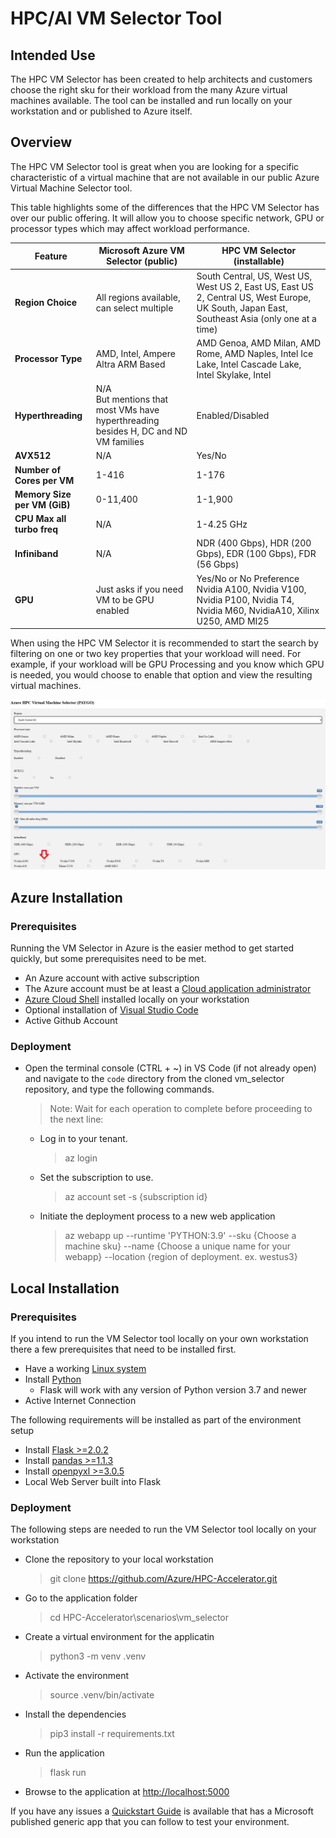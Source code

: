 # HPC/AI VM Selector Tool

## Intended Use

The HPC VM Selector has been created to help architects and customers choose the right sku for their workload from the many Azure virtual machines available.  The tool can be installed and run locally on your workstation and or published to Azure itself.

## Overview

The HPC VM Selector tool is great when you are looking for a specific characteristic of a virtual machine that are not available in our public Azure Virtual Machine Selector tool.

This table highlights some of the differences that the HPC VM Selector has over our public offering. It will allow you to choose specific network, GPU or processor types which may affect workload performance.

|Feature​|Microsoft Azure VM Selector (public)​|HPC VM Selector (installable)​|
|----|---|---|
|**Region Choice**​|All regions available, can select multiple​|South Central, US, West US, West US 2, East US, East US 2, Central US, West Europe, UK South, Japan East, Southeast Asia (only one at a time)​|
|**Processor Type**|AMD, Intel, Ampere Altra ARM Based|AMD Genoa, AMD Milan, AMD Rome, AMD Naples, Intel Ice Lake, Intel Cascade Lake, Intel Skylake, Intel |Broadwell, Intell Haswell, ARM Ampere Altra​|
|**Hyperthreading**|N/A​ <br />But mentions that most VMs have hyperthreading besides H, DC and ND VM families​|Enabled/Disabled|
|**AVX512**​|N/A​|Yes/No​|
|**Number of Cores per VM**​|1-416​|1-176​|
|**Memory Size per VM (GiB)​**|0-11,400​|1-1,900​|
|**CPU Max all turbo freq**​|N/A​|1-4.25 GHz​|
|**Infiniband**​|N/A​|NDR (400 Gbps), HDR (200 Gbps), EDR (100 Gbps), FDR (56 Gbps)​|
|**GPU**​|Just asks if you need VM to be GPU enabled​|Yes/No or No Preference <br />Nvidia A100, Nvidia V100, Nvidia P100, Nvidia T4, Nvidia M60, NvidiaA10, Xilinx U250, AMD MI25​|

When using the HPC VM Selector it is recommended to start the search by filtering on one or two key properties that your workload will need.  For example, if your workload will be GPU Processing and you know which GPU is needed, you would choose to enable that option and view the resulting virtual machines.

![Alt text](../imgs/flask1.png)

## Azure Installation

### Prerequisites

Running the VM Selector in Azure is the easier method to get started quickly, but some prerequisites need to be met.

- An Azure account with active subscription
- The Azure account must be at least a [Cloud application administrator](https://learn.microsoft.com/en-us/azure/active-directory/roles/permissions-reference#cloud-application-administrator)
- [Azure Cloud Shell](https://learn.microsoft.com/en-us/cli/azure/install-azure-cli-windows?tabs=azure-cli) installed locally on your workstation
- Optional installation of [Visual Studio Code](https://code.visualstudio.com/Download)
- Active Github Account

### Deployment

- Open the terminal console (CTRL + ~) in VS Code (if not already open) and navigate to the `code` directory from the cloned vm_selector repository, and type the following commands.
    >Note: Wait for each operation to complete before proceeding to the next line:

  - Log in to your tenant.
      >az login
  - Set the subscription to use.
      >az account set -s {subscription id}
  - Initiate the deployment process to a new web application
      >az webapp up --runtime 'PYTHON:3.9' --sku {Choose a machine sku} --name {Choose a unique name for your webapp} --location {region of deployment. ex. westus3}

## Local Installation

### Prerequisites

If you intend to run the VM Selector tool locally on your own workstation there a few prerequisites that need to be installed first.

- Have a working [Linux system](https://learn.microsoft.com/en-us/windows/wsl/install)
- Install [Python](https://www.python.org/downloads/)
  - Flask will work with any version of Python version 3.7 and newer
- Active Internet Connection

The following requirements will be installed as part of the environment setup 
- Install [Flask >=2.0.2](https://flask.palletsprojects.com/en/2.2.x/installation/#install-flask/)
- Install [pandas >=1.1.3](https://pandas.pydata.org/getting_started.html)
- Install [openpyxl >=3.0.5](https://pypi.org/project/openpyxl/)
- Local Web Server built into Flask


### Deployment

The following steps are needed to run the VM Selector tool locally on your workstation
  - Clone the repository to your local workstation
    > git clone <https://github.com/Azure/HPC-Accelerator.git>
  - Go to the application folder
    > cd HPC-Accelerator\scenarios\vm_selector
  - Create a virtual environment for the applicatin
    > python3 -m venv .venv
  - Activate the environment
    > source .venv/bin/activate
  - Install the dependencies
    > pip3 install -r requirements.txt
  - Run the application
    > flask run
  - Browse to the application at <http://localhost:5000>



If you have any issues a [Quickstart Guide](https://learn.microsoft.com/en-us/azure/app-service/quickstart-python/) is available that has a Microsoft published generic app that you can follow to test your environment.
